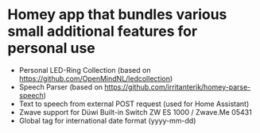 # Homey app that bundles various small additional features for personal use

- Personal LED-Ring Collection (based on https://github.com/OpenMindNL/ledcollection)
- Speech Parser (based on https://github.com/irritanterik/homey-parse-speech)
- Text to speech from external POST request (used for Home Assistant)
- Zwave support for Düwi Built-in Switch ZW ES 1000 / Zwave.Me 05431
- Global tag for international date format (yyyy-mm-dd)
